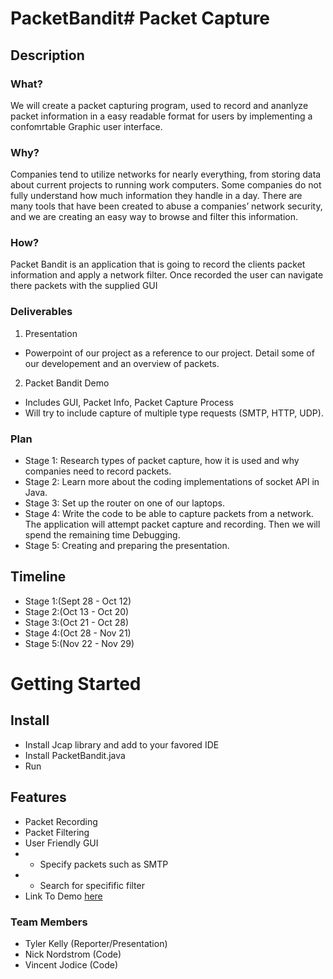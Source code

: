 # PacketBandit# Packet Capture

## Description

### What?
We will create a packet capturing program, used to record and ananlyze packet information in a easy readable format for users by implementing a confomrtable Graphic user interface.

### Why?
Companies tend to utilize networks for nearly everything, from storing data about current projects to running work computers. Some companies do not fully understand how much information they handle in a day. There are many tools that have been created to abuse a companies’ network security, and we are creating an easy way to browse and filter this information.


### How?
Packet Bandit is an application that is going to record the clients packet information and apply a network filter. Once recorded the user can navigate there packets with the supplied GUI

### Deliverables
1. Presentation
* Powerpoint of our project as a reference to our project. Detail some of our developement and an overview of packets.

2. Packet Bandit Demo
* Includes GUI, Packet Info, Packet Capture Process
* Will try to include capture of multiple type requests (SMTP, HTTP, UDP).

### Plan
- Stage 1: Research types of packet capture, how it is used and why companies need to record packets.
- Stage 2: Learn more about the coding implementations of socket API in Java.
- Stage 3: Set up the router on one of our laptops.
- Stage 4: Write the code to be able to capture packets from a network. The application will attempt packet capture and recording. Then we will spend the remaining time Debugging.
- Stage 5: Creating and preparing the presentation.


 ## Timeline
- Stage 1:(Sept 28 - Oct 12)
- Stage 2:(Oct 13 - Oct 20)
- Stage 3:(Oct 21 - Oct 28)
- Stage 4:(Oct 28 - Nov 21)
- Stage 5:(Nov 22 - Nov 29)

# Getting Started

## Install
- Install Jcap library and add to your favored IDE
- Install PacketBandit.java
- Run

## Features
- Packet Recording
- Packet Filtering
- User Friendly GUI
- - Specify packets such as SMTP
- - Search for specifific filter
- Link To Demo [here](https://drive.google.com/file/d/1eDeTlpsHPYEMwX6lKcHJGvDIFgUU8ix6/view?usp=sharing)


### Team Members
- Tyler Kelly (Reporter/Presentation)
- Nick Nordstrom (Code)
- Vincent Jodice (Code)
